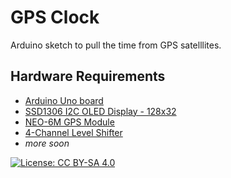 GPS Clock
===

Arduino sketch to pull the time from GPS satelllites.

Hardware Requirements
---

 - [Arduino Uno board](https://www.arduino.cc/en/Main/arduinoBoardUno/)
 - [SSD1306 I2C OLED Display - 128x32](https://www.adafruit.com/product/931)
 - [NEO-6M GPS Module](https://www.u-blox.com/en/product/neo-6-series)
 - [4-Channel Level Shifter](https://www.adafruit.com/product/757)
 - *more soon*

[![License: CC BY-SA 4.0](https://licensebuttons.net/l/by-sa/4.0/80x15.png)](https://creativecommons.org/licenses/by-sa/4.0/)
